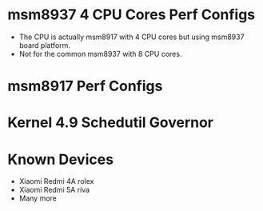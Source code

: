 # msm8937 4 CPU Cores Perf Configs
- The CPU is actually msm8917 with 4 CPU cores but using msm8937 board platform.
- Not for the common msm8937 with 8 CPU cores.

# msm8917 Perf Configs

# Kernel 4.9 Schedutil Governor

# Known Devices
- Xiaomi Redmi 4A rolex
- Xiaomi Redmi 5A riva
- Many more
